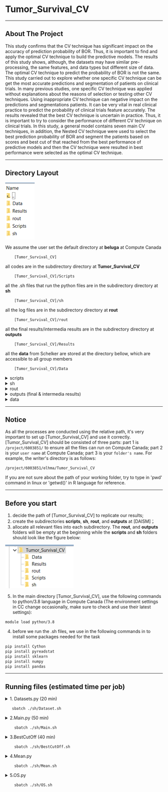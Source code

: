# Tumor_Survival_CV
---
## About The Project

This study confirms that the CV technique has significant impact on the accuracy of prediction probability of BOR. Thus, it is important to find and apply the optimal CV technique to build the predictive models. The results of this study shows, although, the datasets may have similar pre-processing, the same features, and data types but different size of data. The optimal CV technique to predict the probability of BOR is not the same. This study carried out to explore whether one specific CV technique can be get the most accurate predictions and segmentation of patients on clinical trials. In many previous studies, one specific CV technique was applied without explanations about the reasons of selection or testing other CV techniques. Using inappropriate CV technique can negative impact on the predictions and segmentations patients. It can be very vital in real clinical practice to predict the probability of clinical trials feature accurately. The results revealed that the best CV technique is uncertain in practice. Thus, it is important to try to consider the performance of different CV technique on clinical trials. In this study, a general model contains seven main CV techniques, in addition, the Nested CV technique were used to select the best prediction probability of BOR and segment the patients based on scores and best cut of that reached from the best performance of predictive models and then the CV technique were resulted in best performance were selected as the optimal CV technique. 

---
## Directory Layout
![image](image0.png)

We assume the user set the default directory at **beluga** at Compute Canada
~~~
    [Tumor_Survival_CV]  
~~~
all codes are in the subdirectory directory at **Tumor_Survival_CV**
~~~
    [Tumor_Survival_CV]/Scripts 
~~~
all the .sh files that run the python files are in the subdirectory directory at **sh** 
~~~
    [Tumor_Survival_CV]/sh  
~~~
all the log files are in the subdirectory directory at **rout** 
~~~
    [Tumor_Survival_CV]/rout  
~~~
all the final results/intermedia results are in the subdirectory directory at **outputs**
~~~
    [Tumor_Survival_CV]/Results  
~~~
all the **data** from Schelker are stored at the directory bellow, which are accessible to all group members
~~~
    [Tumor_Survival_CV]/Data 
~~~

<details><summary>scripts</summary>

    ├── scripts  
    │ 	 ├── Datasets.py	# Making dataframes for building the predcitive models
    │ 	 ├── Main.py 		# main code using to build the predictive models 
    │ 	 ├── HouldOut.py	# import pkg_resources
    │ 	 ├── HouldOut_M2.py		# Build simulation using test and purified.h5ad 
    │ 	 ├── LOOCV.py			# Split data to train and test   
    │ 	 ├── LOOCV_M2.py		# import pkg_resources
    │ 	 ├── LpOCV.py			# Build simulation using test and purified.h5ad 
    │ 	 ├── LpOCV_M2.py		# Split data to train and test 
    │ 	 ├── KFold.py			# import pkg_resources
    │ 	 ├── KFold_M2.py		# Build simulation using test and purified.h5ad 
    │ 	 ├── StratifiedKFold.py			# Split data to train and test
    │ 	 ├── StratifiedKFold_M2.py		# Build simulation using test and purified.h5ad 
    │ 	 ├── RepeatedKFold.py			# Split data to train and test 
    │ 	 ├── RepeatedKFold_M2.py		# import pkg_resources
    │ 	 ├── RepeatedStratifiedKFold.py			# Build simulation using test and purified.h5ad 
    │ 	 ├── RepeatedStratifiedKFold_M2.py		# Split data to train and test
    │ 	 ├── Outputs.py			# Build simulation using test and purified.h5ad 
    │ 	 ├── Select_Best_Cutoff.py		# Split data to train and test
    │ 	 ├── Mean.py		# Split data to train and test
    │ 	 └── OS.py			# Predict the estimated proportion				
</details>
<details><summary>sh</summary>
    
    ├── sh  
    │ 	 ├── Dataset.sh		# sh.file to run Datasets.py
    │ 	 ├── Main.sh		# sh.file to run Main.py, HoldOut.py, HoldOut_M2, and ...
    │ 	 ├── BestCutOff.sh		# sh.file to run Select_Best_Cutoff.py
    │ 	 ├── Mean.sh		# sh.file to run Mean.py
    │ 	 └── OS.sh		# sh.file to run OS.py		
		
</details>
<details><summary>rout</summary>
        
    ├── rout  
    │ 	 ├── Dataset.sh		# log.file from Dataset.sh
    │ 	 ├── Main.sh		# log.file from Main.sh
    │ 	 ├── BestCutOff.sh		# log.file from BestCutOff.sh
    │ 	 ├── Mean.sh		# log.file from Mean.sh
    │ 	 └── OS.sh		# log.file from OS.sh	
	
</details>
<details><summary>outputs (final & intermedia results)</summary>

    ├──  intermedia result
    │ 	 ├── Coefs_NCT02499770.csv	# sh.file to run Datasets.py
    │ 	 ├── Coefs_NCT02514447.csv	# sh.file to run Main.py, HoldOut.py, HoldOut_M2, and ...
    │ 	 ├── Coefs_NCT03041311.csv	# sh.file to run Select_Best_Cutoff.py
    │ 	 ├── Best_Cutoff_NCT02499770.csv	# sh.file to run Mean.py
    │ 	 ├── Best_Cutoff_NCT02514447.csv	# sh.file to run Select_Best_Cutoff.py
    │ 	 ├── Best_Cutoff_NCT03041311.csv	# sh.file to run Select_Best_Cutoff.py
    ├──  final result     
    │ 	 ├── Performance_NCT02499770.csv	# 
    │ 	 ├── Performance_NCT02514447.csv	# sh.file to run Main.py, HoldOut.py, HoldOut_M2, and ...
    │ 	 ├── Performance_NCT03041311.csv	# sh.file to run Select_Best_Cutoff.py
    │ 	 ├── Result_NCT02499770.csv	# sh.file to run Mean.py
    │ 	 ├── Result_NCT02514447.csv	# sh.file to run Select_Best_Cutoff.py
    │ 	 ├── Result_NCT03041311.csv	# sh.file to run Select_Best_Cutoff.py
    │ 	 ├── Summary_NCT02499770.csv	# sh.file to run Main.py, HoldOut.py, HoldOut_M2, and ...
    │ 	 ├── Summary_NCT02514447.csv	# sh.file to run Select_Best_Cutoff.py
    │ 	 ├── Summary_NCT03041311.csv	# sh.file to run Mean.py
    │ 	 ├── Confusion_Matrix_NCT02499770.csv	# sh.file to run Mean.py
    │ 	 ├── Confusion_Matrix_NCT02514447.csv	# sh.file to run Select_Best_Cutoff.py
    │ 	 ├── Confusion_Matrix_NCT03041311.csv	# sh.file to run Select_Best_Cutoff.py
    │ 	 ├── Time_NCT02499770.csv	# sh.file to run Mean.py
    │ 	 ├── Time_NCT02514447.csv	# sh.file to run Select_Best_Cutoff.py
    │ 	 └── Time_NCT03041311.csv	# 
</details>
<details><summary>data</summary>
	    
    ├── data
    │ 	 ├── NCT02499770	# 
    │ 	 ├── NCT02514447	# 
    │ 	 └── NCT03041311	# 
 
</details>

---
## Notice

As all the processes are conducted using the relative path, it's very important to set up [Tumor_Survival_CV] and use it correctly. 
[Tumor_Survival_CV] should be consisted of three parts: part 1 is ```/project/6003851/``` to ensure all the files can run on Compute Canada; part 2 is your ```user name``` at Compute Canada; part 3 is your ```folder's name```. For example, the writer's directory is as follows:

~~~
/project/6003851/elhma/Tumor_Survival_CV
~~~

If you are not sure about the path of your working folder, try to type in 'pwd' command in linux or 'getwd()' in R language for reference. 

---
## Before you start
1. decide the path of [Tumor_Survival_CV] to replicate our results;
2. create the subdirectories **scripts**, **sh**, **rout**, and **outputs** at [DAISM]；
3. allocate all relevant files into each subdirectory. The **rout**, and **outputs** folders will be empty at the beginning while the **scripts** and **sh** folders should look like the figure below:

![image](image1.png)

5. In the main directory [Tumor_Survival_CV], use the following commands to python/3.8  language in Compute Canada (The environment settings in CC change occasionally, make sure to check and use their latest settings):
~~~
module load python/3.8
~~~
4. before we run the .sh files, we use in the following commands in to install some packages needed for the task
~~~
pip install Cython
pip install pyreadstat
pip install sklearn
pip install numpy
pip install pandas
~~~

---

## Running files (estimated time per job)


<details><summary>1. Datasets.py (20 min)</summary>

- reading dataset downloaded from https://data.projectdatasphere.org/projectdatasphere/html/access;

    - building a dataframe of baseline characteristics of patients;

    - building a dataframe of PCA of the dynamic tumor size for the early four visits;
	
    - building a dataframe of Overall Survival;

    - building a dataframe of Best Overall Response;

    - building a merged dataframe from all features;	

 </details>
 
 ~~~
    sbatch ./sh/Dataset.sh
~~~


<details><summary>2.Main.py (50 min)</summary>

- running the seven CV techniques and Nested CV techniques using the merged dataframe comesd from Dataset.sh;
	
- saving all results in csv files by running Output.py;

</details>

~~~
    sbatch ./sh/Main.sh
~~~


<details><summary>3.BestCutOff (40 min)</summary>

- reading the predcition outputs of models reached by running Main.sh;

- detecting the best predcitive models and their best cut offs;


</details>

~~~
    sbatch ./sh/BestCutOff.sh
~~~

<details><summary>4.Mean.py </summary>

- reading the Main.sh and BestCutOff.sh outputs;

- calculating the mean of coefficients of eact feature comes from selected predictive models;


</details>

~~~
    sbatch ./sh/Mean.sh
~~~

<details><summary>5.OS.py </summary>

- reading the outputs of by running Mean.sh and Main.sh;

- computing Kaplan-Meier Curve for each dataset;


</details>

~~~
    sbatch ./sh/OS.sh
~~~






